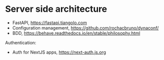 # Server side architecture



- FastAPI, https://fastapi.tiangolo.com
- Configuration management, https://github.com/rochacbruno/dynaconf/
- BDD, https://behave.readthedocs.io/en/stable/philosophy.html


Authentication:
- Auth for NextJS apps, https://next-auth.js.org